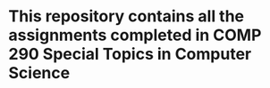 # This repository contains all the assignments completed in COMP 290 Special Topics in Computer Science
